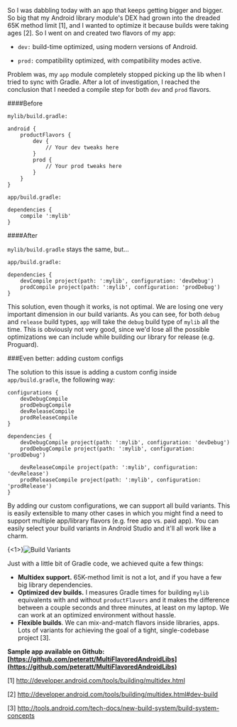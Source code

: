 So I was dabbling today with an app that keeps getting bigger and bigger. So big that my Android library module's DEX had grown into the dreaded 65K method limit [1], and I wanted to optimize it because builds were taking ages [2]. So I went on and created two flavors of my app:

* `dev:` build-time optimized, using modern versions of Android.

* `prod:` compatibility optimized, with compatibility modes active.

Problem was, my `app` module completely stopped picking up the lib when I tried to sync with Gradle. After a lot of investigation, I reached the conclusion that I needed a compile step for both `dev` and `prod` flavors.

####Before

`mylib/build.gradle:`

```
android {
    productFlavors {
        dev {
            // Your dev tweaks here
        }
        prod {
            // Your prod tweaks here
        }
    }
}
```

`app/build.gradle:`
```
dependencies {
    compile ':mylib'
}
```

####After

`mylib/build.gradle` stays the same, but...

`app/build.gradle:`
```
dependencies {
    devCompile project(path: ':mylib', configuration: 'devDebug')
    prodCompile project(path: ':mylib', configuration: 'prodDebug')
}
```

This solution, even though it works, is not optimal. We are losing one very important dimension in our build variants. As you can see, for both `debug` and `release` build types, `app` will take the `debug` build type of `mylib` all the time. This is obviously not very good, since we'd lose all the possible optimizations we can include while building our library for release (e.g. Proguard).

###Even better: adding custom configs

The solution to this issue is adding a custom config inside `app/build.gradle`, the following way:

```
configurations {
    devDebugCompile
    prodDebugCompile
    devReleaseCompile
    prodReleaseCompile
}

dependencies {
    devDebugCompile project(path: ':mylib', configuration: 'devDebug')
    prodDebugCompile project(path: ':mylib', configuration: 'prodDebug')

    devReleaseCompile project(path: ':mylib', configuration: 'devRelease')
    prodReleaseCompile project(path: ':mylib', configuration: 'prodRelease')
}
```

By adding our custom configurations, we can support all build variants. This is easily extensible to many other cases in which you might find a need to support multiple app/library flavors (e.g. free app vs. paid app). You can easily select your build variants in Android Studio and it'll all work like a charm.

{<1>}![Build Variants](/content/images/2015/Sep/Screen-Shot-2015-09-10-at-6-28-59-PM.png)

Just with a little bit of Gradle code, we achieved quite a few things:

* **Multidex support.** 65K-method limit is not a lot, and if you have a few big library dependencies.
* **Optimized dev builds.** I measures Gradle times for building `mylib` equivalents with and without `productFlavors` and it makes the difference between a couple seconds and three minutes, at least on my laptop. We can work at an optimized environment without hassle.
* **Flexible builds**. We can mix-and-match flavors inside libraries, apps. Lots of variants for achieving the goal of a tight, single-codebase project [3].

**Sample app available on Github: [https://github.com/peteratt/MultiFlavoredAndroidLibs](https://github.com/peteratt/MultiFlavoredAndroidLibs)**

[1] http://developer.android.com/tools/building/multidex.html

[2] http://developer.android.com/tools/building/multidex.html#dev-build

[3] http://tools.android.com/tech-docs/new-build-system/build-system-concepts
